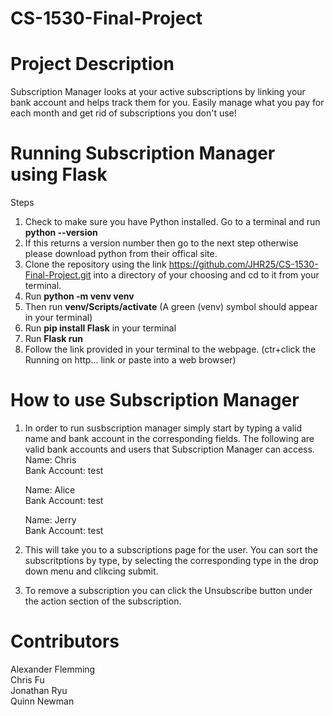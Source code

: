 # CS-1530-Final-Project

# Project Description
Subscription Manager looks at your active subscriptions by linking your bank account and helps track them for you.
Easily manage what you pay for each month and get rid of subscriptions you don't use!

# Running Subscription Manager using Flask
Steps
1. Check to make sure you have Python installed. Go to a terminal and run **python --version**
2. If this returns a version number then go to the next step otherwise please download python from their offical site.
3. Clone the repository using the link https://github.com/JHR25/CS-1530-Final-Project.git into a directory of your choosing and cd to it from your terminal.
4. Run **python -m venv venv**
5. Then run **venv/Scripts/activate** (A green (venv) symbol should appear in your terminal)
6. Run **pip install Flask** in your terminal
7. Run **Flask run**
8. Follow the link provided in your terminal to the webpage. (ctr+click the Running on http... link or paste into a web browser)

# How to use Subscription Manager
1. In order to run susbscription manager simply start by typing a valid name and bank account in the corresponding fields. 
  The following are valid bank accounts and users that Subscription Manager can access.\
   Name: Chris\
   Bank Account: test

   Name: Alice\
   Bank Account: test

   Name: Jerry\
   Bank Account: test
2. This will take you to a subscriptions page for the user. You can sort the subscritptions by type, by selecting the corresponding type in the drop down menu and clikcing submit.
3. To remove a subscription you can click the Unsubscribe button under the action section of the subscription.
   
# Contributors
Alexander Flemming\
Chris Fu\
Jonathan Ryu\
Quinn Newman
